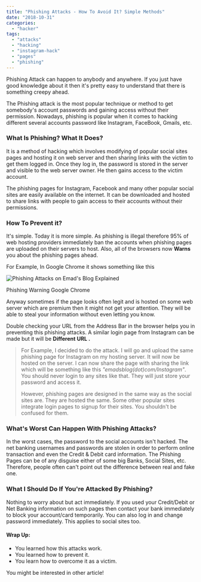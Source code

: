 ```yaml
---
title: "Phishing Attacks - How To Avoid It? Simple Methods"
date: "2018-10-31"
categories: 
  - "hacker"
tags: 
  - "attacks"
  - "hacking"
  - "instagram-hack"
  - "pages"
  - "phishing"
---
```


Phishing Attack can happen to anybody and anywhere. If you just have good knowledge about it then it's pretty easy to understand that there is something creepy ahead. 

The Phishing attack is the most popular technique or method to get somebody's account passwords and gaining access without their permission. Nowadays, phishing is popular when it comes to hacking different several accounts password like Instagram, FaceBook, Gmails, etc. 

### What Is Phishing? What It Does?

It is a method of hacking which involves modifying of popular social sites pages and hosting it on web server and then sharing links with the victim to get them logged in. Once they log in, the password is stored in the server and visible to the web server owner. He then gains access to the victim account.

The phishing pages for Instagram, Facebook and many other popular social sites are easily available on the internet. It can be downloaded and hosted to share links with people to gain access to their accounts without their permissions.

### How To Prevent it? 

It's simple. Today it is more simple. As phishing is illegal therefore 95% of web hosting providers immediately ban the accounts when phishing pages are uploaded on their servers to host. Also, all of the browsers now **Warns** you about the phishing pages ahead. 

For Example, In Google Chrome it shows something like this

![Phishing Attacks on Emad's Blog Explained](/posts/2018/10/images/Phishing-details1.png)

Phishing Warning Google Chrome

Anyway sometimes if the page looks often legit and is hosted on some web server which are premium then it might not get your attention. They will be able to steal your information without even letting you know.

Double checking your URL from the Address Bar in the browser helps you in preventing this phishing attacks. A similar login page from Instagram can be made but it will be **Different** **URL .** 

> For Example, I decided to do the attack. I will go and upload the same phishing page for Instagram on my hosting server. It will now be hosted on the server. I can now share the page with sharing the link which will be something like this _"emadsblog(dot)com/Instagram"_. You should never login to any sites like that. They will just store your password and access it.
> 
> However, phishing pages are designed in the same way as the social sites are. They are hosted the same. Some other popular sites integrate login pages to signup for their sites. You shouldn't be confused for them. 

### What's Worst Can Happen With Phishing Attacks?

In the worst cases, the password to the social accounts isn't hacked. The net banking usernames and passwords are stolen in order to perform online transaction and even the Credit & Debit card information. The Phishing Pages can be of any disguise either of some big Banks, Social Sites, etc. Therefore, people often can't point out the difference between real and fake one.

### What I Should Do If You're Attacked By Phishing?

Nothing to worry about but act immediately. If you used your Credit/Debit or Net Banking information on such pages then contact your bank immediately to block your account/card temporarily. You can also log in and change password immediately. This applies to social sites too.

#### Wrap Up:

- You learned how this attacks work.
- You learned how to prevent it.
- You learn how to overcome it as a victim.

You might be interested in other article!
